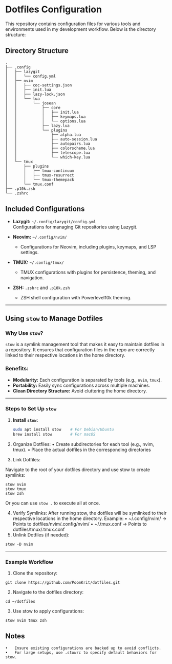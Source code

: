 # Dotfiles Configuration

This repository contains configuration files for various tools and environments used in my development workflow. Below is the directory structure:

## Directory Structure

```
.
├── .config
│   ├── lazygit
│   │   └── config.yml
│   ├── nvim
│   │   ├── coc-settings.json
│   │   ├── init.lua
│   │   ├── lazy-lock.json
│   │   └── lua
│   │       └── josean
│   │           ├── core
│   │           │   ├── init.lua
│   │           │   ├── keymaps.lua
│   │           │   └── options.lua
│   │           ├── lazy.lua
│   │           └── plugins
│   │               ├── alpha.lua
│   │               ├── auto-session.lua
│   │               ├── autopairs.lua
│   │               ├── colorscheme.lua
│   │               ├── telescope.lua
│   │               └── which-key.lua
│   └── tmux
│       ├── plugins
│       │   ├── tmux-continuum
│       │   ├── tmux-resurrect
│       │   └── tmux-themepack
│       └── tmux.conf
├── .p10k.zsh
└── .zshrc
```

## Included Configurations

- **Lazygit:** `~/.config/lazygit/config.yml`  
  Configurations for managing Git repositories using Lazygit.

- **Neovim:** `~/.config/nvim/`

  - Configurations for Neovim, including plugins, keymaps, and LSP settings.

- **TMUX:** `~/.config/tmux/`

  - TMUX configurations with plugins for persistence, theming, and navigation.

- **ZSH:** `.zshrc` and `.p10k.zsh`
  - ZSH shell configuration with Powerlevel10k theming.

---

## Using `stow` to Manage Dotfiles

### Why Use `stow`?

`stow` is a symlink management tool that makes it easy to maintain dotfiles in a repository. It ensures that configuration files in the repo are correctly linked to their respective locations in the home directory.

### Benefits:

- **Modularity:** Each configuration is separated by tools (e.g., `nvim`, `tmux`).
- **Portability:** Easily sync configurations across multiple machines.
- **Clean Directory Structure:** Avoid cluttering the home directory.

---

### Steps to Set Up `stow`

1. **Install `stow`:**

   ```bash
   sudo apt install stow    # For Debian/Ubuntu
   brew install stow        # For macOS

   ```

2. Organize Dotfiles:
   • Create subdirectories for each tool (e.g., nvim, tmux).
   • Place the actual dotfiles in the corresponding directories
3. Link Dotfiles:

Navigate to the root of your dotfiles directory and use stow to create symlinks:

```
stow nvim
stow tmux
stow zsh
```

Or you can use `stow .` to execute all at once.

4. Verify Symlinks:
   After running stow, the dotfiles will be symlinked to their respective locations in the home directory.
   Example:
   • ~/.config/nvim/ → Points to dotfiles/nvim/.config/nvim/
   • ~/.tmux.conf → Points to dotfiles/tmux/.tmux.conf
5. Unlink Dotfiles (if needed):

```
stow -D nvim
```

---

### Example Workflow

1. Clone the repository:

```
git clone https://github.com/PoomKrit/dotfiles.git
```

2. Navigate to the dotfiles directory:

```
cd ~/dotfiles
```

3. Use stow to apply configurations:

```
stow nvim tmux zsh
```

## Notes

    •	Ensure existing configurations are backed up to avoid conflicts.
    •	For large setups, use .stowrc to specify default behaviors for stow.
